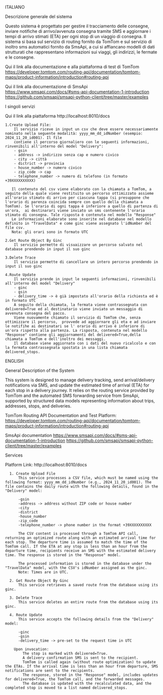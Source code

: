 


ITALIANO

Descrizione generale del sistema

Questo sistema è progettato per gestire il tracciamento delle consegne, inviare notifiche di arrivo/avvenuta consegna tramite SMS e aggiornare i tempi di arrivo stimati (ETA) per ogni stop di un viaggio di consegna. Il sistema si basa sul servizio di routing fornito da TomTom e sul servizio di inoltro sms automatici fornito da SmsApi, a cui si affiancano modelli di dati strutturati che rappresentano informazioni sui viaggi, gli indirizzi, le fermate e le consegne.

Qui il link alla documentazione e alla piattaforma di test di TomTom
https://developer.tomtom.com/routing-api/documentation/tomtom-maps/product-information/introduction#routing-api

Qui il link alla documentazione di SmsApi
https://www.smsapi.com/docs/#sms-api-documentation-1-introduction
https://github.com/smsapi/smsapi-python-client/tree/master/examples


I singoli servizi

Qui il link alla piattaforma
http://localhost:8010/docs

    1.Create Upload File:
        Il servizio riceve in input un csv che deve essere necessariamente nominato nella seguente modalità: yyyy_mm_dd_idNumber (esempio: 2024_11_20_id001). Il file
        contiene il percorso giornaliero con le seguenti informazioni, rinvenibili all'interno del model "Delivery":
        - gsin 
        - address -> indirizzo senza cap e numero civico
        - city -> città
        - dictrict -> provincia
        - house_number -> numero civico
        - zip_code -> cap
        - telephone_number -> numero di telefono (in formato +39XXXXXXXXXX)
       
       Il contenuto del csv viene elaborato con la chiamata a TomTom, a seguito della quale viene restituito un percorso ottimizzato assieme all'orario stimato di arrivo per ciascuna tappa (si presuppone che l'orario di parenza coincida sempre con quello della chiamata a TomTom). Se l'orario di ogni tappa è inferiore a quello di partenza di un'ora,  ai destinarari viene inviato un sms contenente l'orario stimato di consegna. Tale risposta è contenuta nel modello "Response"
       Le informazioni elaborate sono inserite nel database nel modello definito in "TravelData" e come ginc viene assegnato l'idNumber del file csv.
       Nota: gli orari sono in formato UTC
       
    2.Get Route Object By Ginc
        Il servizio permette di visuaizzare un percorso salvato nel database prendendo in input il suo ginc
    
    3.Delete Trace
        Il servizio permette di cancellare un intero percorso prendendo in input il suo ginc

    4.Route Update
        Il servizio prende in input le seguenti informazioni, rinvenibili all'interno del model "Delivery"
        - ginc
        - gsin
        - delivery_time -> è già impostato all'orario della richiesta ed è in formato UTC
        A seguito della chiamata, la fermata viene contrassegnata con delivered=True ed al destinatario viene inviato un messaggio di avvenuta consegna del pacco.  
        Viene nuovamente chiamato il servizio di TomTom che, senza ottimizzare il percorso,  provvede ad aggiornare gli eta e ad inviare le notifihe ai destinatari se l' orario di arrivo è inferiore di un'ora rispetto alla partenza. La risposta, contenuta nel modello "Response" contiene gli aggiornamenti del delivered=True,della chiamata a TomTom e dell'inoltro dei messaggi.
        Il database viene aggiornato con i dati del nuovo ricalcolo e con la fermata contrassegnata spostata in una lista chiamata delivered_stops. 


ENGLISH

General Description of the System

This system is designed to manage delivery tracking, send arrival/delivery notifications via SMS, and update the estimated time of arrival (ETA) for each stop in a delivery journey. It relies on the routing service provided by TomTom and the automated SMS forwarding service from SmsApi, supported by structured data models representing information about trips, addresses, stops, and deliveries.

TomTom Routing API Documentation and Test Platform:
https://developer.tomtom.com/routing-api/documentation/tomtom-maps/product-information/introduction#routing-api

SmsApi documentation
https://www.smsapi.com/docs/#sms-api-documentation-1-introduction
https://github.com/smsapi/smsapi-python-client/tree/master/examples


Services

Platform Link:
http://localhost:8010/docs

      1. Create Upload File
          This service processes a CSV file, which must be named using the following format: yyyy_mm_dd_idNumber (e.g., 2024_11_20_id001). The file contains the daily route with the following details, found in the "Delivery" model:

          -gsin
          -address -> address without ZIP code or house number
          -city 
          -district 
          -house_number 
          -zip_code 
          -telephone_number -> phone number in the format +39XXXXXXXXXX

          The CSV content is processed through a TomTom API call, returning an optimized route along with an estimated arrival time for each stop. The departure time is assumed to match the time of the TomTom call. If the ETA at any stop is less than an hour from the departure time, recipients receive an SMS with the estimated delivery time. The response is stored in the "Response" model.

          The processed information is stored in the database under the "TravelData" model, with the CSV's idNumber assigned as the ginc.
          Note: Times are in UTC.

      2. Get Route Object By Ginc
          This service retrieves a saved route from the database using its ginc.

      3. Delete Trace
          This service deletes an entire route from the database using its ginc.

      4. Route Update
          This service accepts the following details from the "Delivery" model:

          -ginc
          -gsin
          -delivery_time -> pre-set to the request time in UTC

        Upon invocation:
            The stop is marked with delivered=True.
            A delivery confirmation SMS is sent to the recipient.
            TomTom is called again (without route optimization) to update the ETAs. If the arrival time is less than an hour from departure, SMS notifications are sent to the recipients.
            The response, stored in the "Response" model, includes updates for delivered=True, the TomTom call, and the forwarded messages.
            The database is updated with the recalculated data, and the completed stop is moved to a list named delivered_stops.